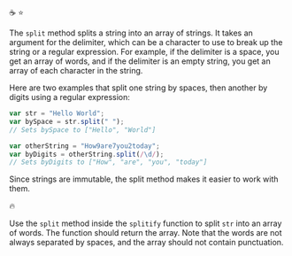 :coffee: :star:

The `split` method splits a string into an array of strings. It takes an argument for the delimiter, which can be a character to use to break up the string or a regular expression. For example, if the delimiter is a space, you get an array of words, and if the delimiter is an empty string, you get an array of each character in the string.

Here are two examples that split one string by spaces, then another by digits using a regular expression:

```js
var str = "Hello World";
var bySpace = str.split(" ");
// Sets bySpace to ["Hello", "World"]

var otherString = "How9are7you2today";
var byDigits = otherString.split(/\d/);
// Sets byDigits to ["How", "are", "you", "today"]
```

Since strings are immutable, the split method makes it easier to work with them.

:fire:

Use the `split` method inside the `splitify` function to split `str` into an array of words. The function should return the array. Note that the words are not always separated by spaces, and the array should not contain punctuation.
